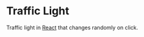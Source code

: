 # Traffic Light

Traffic light in [React](https://github.com/facebook/react/) that changes randomly on click.
